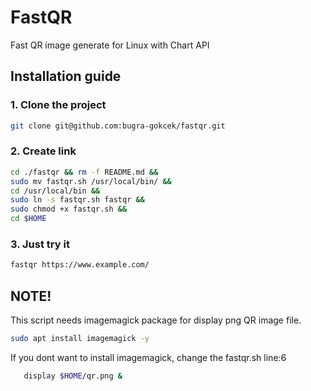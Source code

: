 # FastQR
Fast QR image generate for Linux with Chart API

## Installation guide

### 1. Clone the project

```bash
git clone git@github.com:bugra-gokcek/fastqr.git
```

### 2. Create link

```bash
cd ./fastqr && rm -f README.md &&
sudo mv fastqr.sh /usr/local/bin/ &&
cd /usr/local/bin &&
sudo ln -s fastqr.sh fastqr &&
sudo chmod +x fastqr.sh &&
cd $HOME
```

### 3. Just try it 
```bash
fastqr https://www.example.com/
```


## NOTE!
This script needs imagemagick package for display png QR image file.

```bash
sudo apt install imagemagick -y
```

If you dont want to install imagemagick, change the fastqr.sh line:6 
```bash
   display $HOME/qr.png & 
```
